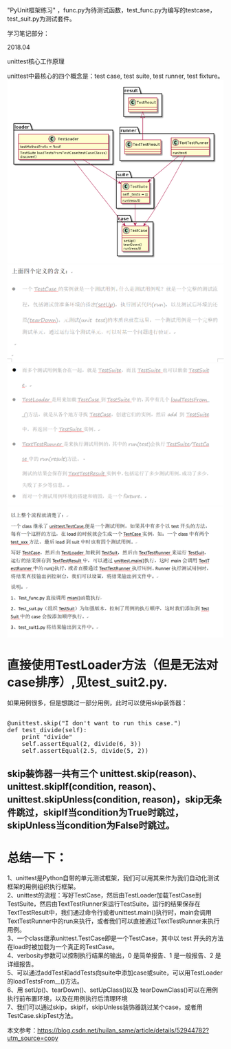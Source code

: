 ﻿"PyUnit框架练习" ，func.py为待测试函数，test_func.py为编写的testcase，test_suit.py为测试套件。

学习笔记部分：

2018.04

unittest核心工作原理

unittest中最核心的四个概念是：test case, test suite, test runner, test fixture。
![笔记](https://github.com/joyce0101/UnitTest/blob/master/pics/system.png)
![笔记](https://github.com/joyce0101/UnitTest/blob/master/pics/1.PNG)
![笔记](https://github.com/joyce0101/UnitTest/blob/master/pics/2.PNG)
![笔记](https://github.com/joyce0101/UnitTest/blob/master/pics/3.PNG)

# 直接使用TestLoader方法（但是无法对case排序）,见test_suit2.py.    
如果用例很多，但是想跳过一部分用例，此时可以使用skip装饰器：   
<pre>    
@unittest.skip("I don't want to run this case.")     
def test_divide(self):    
    print "divide"    
    self.assertEqual(2, divide(6, 3))    
    self.assertEqual(2.5, divide(5, 2))    
</pre> 
## skip装饰器一共有三个 unittest.skip(reason)、unittest.skipIf(condition, reason)、unittest.skipUnless(condition, reason)，skip无条件跳过，skipIf当condition为True时跳过，skipUnless当condition为False时跳过。
# 总结一下：
1、unittest是Python自带的单元测试框架，我们可以用其来作为我们自动化测试框架的用例组织执行框架。  
2、unittest的流程：写好TestCase，然后由TestLoader加载TestCase到TestSuite，然后由TextTestRunner来运行TestSuite，运行的结果保存在TextTestResult中，我们通过命令行或者unittest.main()执行时，main会调用TextTestRunner中的run来执行，或者我们可以直接通过TextTestRunner来执行用例。  
3、一个class继承unittest.TestCase即是一个TestCase，其中以 test 开头的方法在load时被加载为一个真正的TestCase。  
4、verbosity参数可以控制执行结果的输出，0 是简单报告、1 是一般报告、2 是详细报告。  
5、可以通过addTest和addTests向suite中添加case或suite，可以用TestLoader的loadTestsFrom__()方法。  
6、用 setUp()、tearDown()、setUpClass()以及 tearDownClass()可以在用例执行前布置环境，以及在用例执行后清理环境  
7、我们可以通过skip，skipIf，skipUnless装饰器跳过某个case，或者用TestCase.skipTest方法。  

本文参考：https://blog.csdn.net/huilan_same/article/details/52944782?utm_source=copy 
